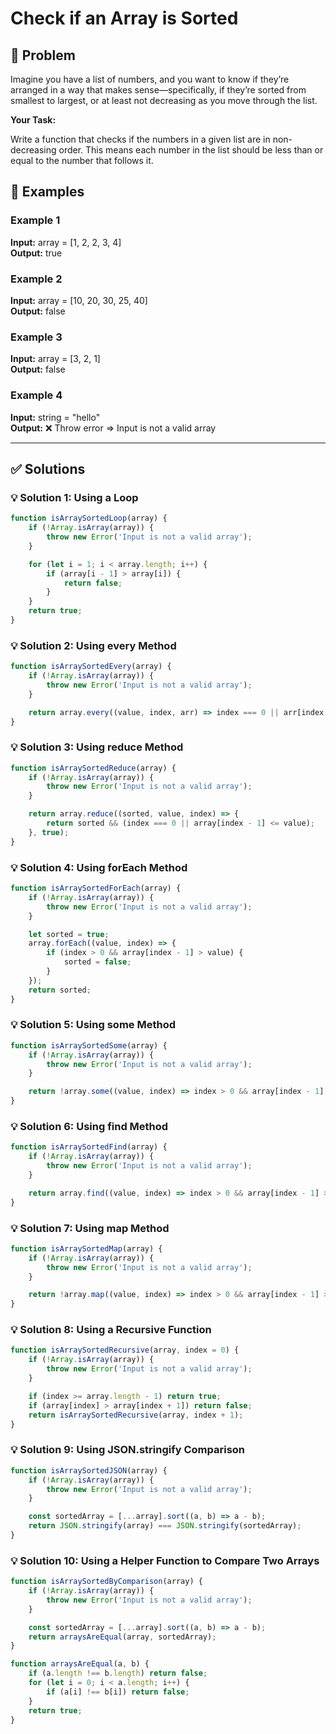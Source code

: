 # Check if an Array is Sorted

## 📝 Problem

Imagine you have a list of numbers, and you want to know if they’re arranged in a way that makes sense—specifically, if they’re sorted from smallest to largest, or at least not decreasing as you move through the list.

**Your Task:**

Write a function that checks if the numbers in a given list are in non-decreasing order. This means each number in the list should be less than or equal to the number that follows it.


## 📌 Examples

### Example 1

**Input:** array = [1, 2, 2, 3, 4]  
**Output:** true

### Example 2

**Input:** array = [10, 20, 30, 25, 40]  
**Output:** false

### Example 3

**Input:** array = [3, 2, 1]  
**Output:** false

### Example 4

**Input:** string = "hello"  
**Output:** ❌ Throw error => Input is not a valid array

---

## ✅ Solutions

### 💡 Solution 1: Using a Loop

```javascript
function isArraySortedLoop(array) {
    if (!Array.isArray(array)) {
        throw new Error('Input is not a valid array');
    }

    for (let i = 1; i < array.length; i++) {
        if (array[i - 1] > array[i]) {
            return false;
        }
    }
    return true;
}
```

### 💡 Solution 2: Using every Method

```javascript
function isArraySortedEvery(array) {
    if (!Array.isArray(array)) {
        throw new Error('Input is not a valid array');
    }

    return array.every((value, index, arr) => index === 0 || arr[index - 1] <= value);
}
```

### 💡 Solution 3: Using reduce Method

```javascript
function isArraySortedReduce(array) {
    if (!Array.isArray(array)) {
        throw new Error('Input is not a valid array');
    }

    return array.reduce((sorted, value, index) => {
        return sorted && (index === 0 || array[index - 1] <= value);
    }, true);
}
```

### 💡 Solution 4: Using forEach Method

```javascript
function isArraySortedForEach(array) {
    if (!Array.isArray(array)) {
        throw new Error('Input is not a valid array');
    }

    let sorted = true;
    array.forEach((value, index) => {
        if (index > 0 && array[index - 1] > value) {
            sorted = false;
        }
    });
    return sorted;
}
```

### 💡 Solution 5: Using some Method

```javascript
function isArraySortedSome(array) {
    if (!Array.isArray(array)) {
        throw new Error('Input is not a valid array');
    }

    return !array.some((value, index) => index > 0 && array[index - 1] > value);
}
```

### 💡 Solution 6: Using find Method

```javascript
function isArraySortedFind(array) {
    if (!Array.isArray(array)) {
        throw new Error('Input is not a valid array');
    }

    return array.find((value, index) => index > 0 && array[index - 1] > value) === undefined;
}
```

### 💡 Solution 7: Using map Method

```javascript
function isArraySortedMap(array) {
    if (!Array.isArray(array)) {
        throw new Error('Input is not a valid array');
    }

    return !array.map((value, index) => index > 0 && array[index - 1] > value).includes(true);
}
```

### 💡 Solution 8: Using a Recursive Function

```javascript
function isArraySortedRecursive(array, index = 0) {
    if (!Array.isArray(array)) {
        throw new Error('Input is not a valid array');
    }

    if (index >= array.length - 1) return true;
    if (array[index] > array[index + 1]) return false;
    return isArraySortedRecursive(array, index + 1);
}
```

### 💡 Solution 9: Using JSON.stringify Comparison

```javascript
function isArraySortedJSON(array) {
    if (!Array.isArray(array)) {
        throw new Error('Input is not a valid array');
    }

    const sortedArray = [...array].sort((a, b) => a - b);
    return JSON.stringify(array) === JSON.stringify(sortedArray);
}
```

### 💡 Solution 10: Using a Helper Function to Compare Two Arrays

```javascript
function isArraySortedByComparison(array) {
    if (!Array.isArray(array)) {
        throw new Error('Input is not a valid array');
    }

    const sortedArray = [...array].sort((a, b) => a - b);
    return arraysAreEqual(array, sortedArray);
}

function arraysAreEqual(a, b) {
    if (a.length !== b.length) return false;
    for (let i = 0; i < a.length; i++) {
        if (a[i] !== b[i]) return false;
    }
    return true;
}
```